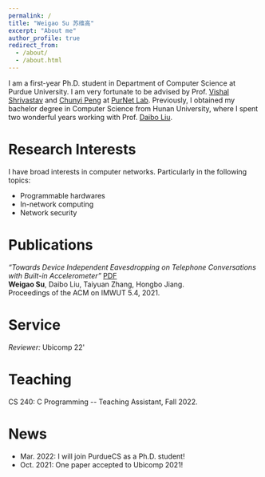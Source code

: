 ```yaml
---
permalink: /
title: "Weigao Su 苏维高"
excerpt: "About me"
author_profile: true
redirect_from: 
  - /about/
  - /about.html
---
```


I am a first-year Ph.D. student in Department of Computer Science at Purdue University. I am very fortunate to be advised by Prof. [Vishal Shrivastav](https://web.ics.purdue.edu/~vshriva/) and [Chunyi Peng](https://www.cs.purdue.edu/homes/chunyi/) at [PurNet Lab](https://gitlab.com/purnet-lab/purnet-lab.gitlab.io/-/wikis/home).
Previously, I obtained my bachelor degree in Computer Science from Hunan University, where I spent two wonderful years working with Prof. [Daibo Liu](https://sites.google.com/site/dbliuuestc/). 
<!-- This is my [CV](https://github.com/wegul/wegul/raw/main/files/weigaosu_CV.pdf). -->

<!-- *I will join Purdue University in 2022Fall for Ph.D. study. Boiler Up!!!* -->




Research Interests
======
I have broad interests in computer networks. Particularly in the following topics:   
- Programmable hardwares  
- In-network computing
- Network security  

<!-- I also have keen appetite for many other areas. Check my [personal insights](https://wegul.github.io/wegul/year-archive/) of some recent works and feel free to leave a message, I would be more than happy to share my thoughts. -->

Publications
======
*“Towards Device Independent Eavesdropping on Telephone Conversations with Built-in Accelerometer”*  [PDF](https://dl.acm.org/doi/abs/10.1145/3494969)  
**Weigao Su**, Daibo Liu, Taiyuan Zhang, Hongbo Jiang.  
Proceedings of the ACM on IMWUT 5.4, 2021.


<!-- Current Project
======  
*Optimizing Video Streaming for High-speed Rails*  
- Modeled TCP measurements in high speed rails to disclose the root cause of network degradation.
- Researched LTE behavior with worsened channel quality.
- Revisited current ABR strategies to show the underlying  deficiency.
- Designed a crowdsourcing-based video delivery framework to ensure QoE for passengers on HSR. -->

Service
=======
*Reviewer:* Ubicomp 22'


Teaching
=========
CS 240: C Programming -- Teaching Assistant, Fall 2022.

<!-- CS 536: Data Communication And Computer Networkss -- Teaching Assistant, Spring 2023 (Pending). -->



News  
======
* Mar. 2022: I will join PurdueCS as a Ph.D. student!  
* Oct. 2021: One paper accepted to Ubicomp 2021!  
